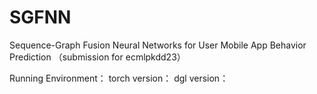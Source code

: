 # SGFNN
Sequence-Graph Fusion Neural Networks for User Mobile App Behavior Prediction
（submission for ecmlpkdd23）

Running Environment：
torch version：
dgl version：
